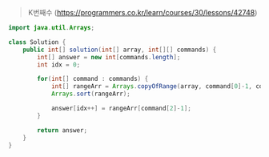 > K번째수 (https://programmers.co.kr/learn/courses/30/lessons/42748)

```java
import java.util.Arrays;

class Solution {
    public int[] solution(int[] array, int[][] commands) {
		int[] answer = new int[commands.length];
		int idx = 0;

		for(int[] command : commands) {
			int[] rangeArr = Arrays.copyOfRange(array, command[0]-1, command[1]);
			Arrays.sort(rangeArr);

			answer[idx++] = rangeArr[command[2]-1];
		}

		return answer;
    }
}
```
